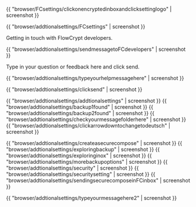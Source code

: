 
{{ "browser/FCsettings/clickonencryptedinboxandclicksettinglogo" | screenshot }}

{{ "browser/addtionalsettings/FCsettings" | screenshot }}

Getting in touch with FlowCrypt developers.

{{ "browser/addtionalsettings/sendmessagetoFCdevelopers" | screenshot }}

Type in your question or feedback here and click send.

{{ "browser/addtionalsettings/typeyourhelpmessagehere" | screenshot }}

{{ "browser/addtionalsettings/clicksend" | screenshot }}

{{ "browser/addtionalsettings/addtionalsettings" | screenshot }}
{{ "browser/addtionalsettings/backup1found" | screenshot }}
{{ "browser/addtionalsettings/backup2found" | screenshot }}
{{ "browser/addtionalsettings/checkyourmessagefolderhere" | screenshot }}
{{ "browser/addtionalsettings/clickarrowdowntochangetodeutsch" | screenshot }}

{{ "browser/addtionalsettings/createasecurecompose" | screenshot }}
{{ "browser/addtionalsettings/exploringbackup" | screenshot }}
{{ "browser/addtionalsettings/exploringinox" | screenshot }}
{{ "browser/addtionalsettings/morebackupoptions" | screenshot }}
{{ "browser/addtionalsettings/security" | screenshot }}
{{ "browser/addtionalsettings/securitysetting" | screenshot }}
{{ "browser/addtionalsettings/sendingsecurecomposeinFCinbox" | screenshot }}

{{ "browser/addtionalsettings/typeyourmessagehere2" | screenshot }}
